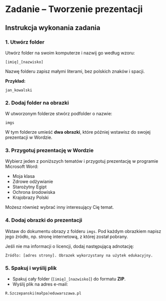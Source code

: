 # Zadanie – Tworzenie prezentacji

## Instrukcja wykonania zadania

### 1. Utwórz folder
Utwórz folder na swoim komputerze i nazwij go według wzoru:
```
[imię]_[nazwisko]
```
Nazwę folderu zapisz małymi literami, bez polskich znaków i spacji.

**Przykład:**
```
jan_kowalski
```

### 2. Dodaj folder na obrazki
W utworzonym folderze stwórz podfolder o nazwie:
```
imgs
```
W tym folderze umieść **dwa obrazki**, które później wstawisz do swojej prezentacji w Wordzie.

### 3. Przygotuj prezentację w Wordzie
Wybierz jeden z poniższych tematów i przygotuj prezentację w programie Microsoft Word:
- Moja klasa
- Zdrowe odżywianie
- Starożytny Egipt
- Ochrona środowiska
- Krajobrazy Polski

Możesz również wybrać inny interesujący Cię temat.

### 4. Dodaj obrazki do prezentacji
Wstaw do dokumentu obrazy z folderu `imgs`. Pod każdym obrazkiem napisz jego źródło, np. stronę internetową, z której został pobrany.

Jeśli nie ma informacji o licencji, dodaj następującą adnotację:
```
Źródło: [adres strony]. Obrazek wykorzystany na użytek edukacyjny.
```

### 5. Spakuj i wyślij plik
- Spakuj cały folder (`[imię]_[nazwisko]`) do formatu **ZIP**.
- Wyślij plik na adres e-mail:
```
R.Szczepanski(małpa)eduwarszawa.pl
```